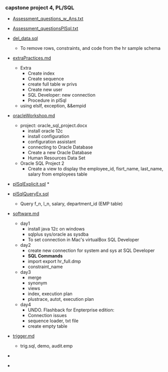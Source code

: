 ### capstone project 4,  PL/SQL
* [Assessment_questions_w_Ans.txt](#Assessment_Questions_w_Ans.txt)
* [Assessment_questionsPlSql.txt](#assessmentQuestionsPlSql.txt)
* [del_data.sql](#del_data.sql)
  * To remove rows, constraints, and code from the hr sample schema
* [extraPractices.md](#extraPractices.md)
  * Extra
    * Create index
    * Create sequence
    * create full table w privs
    * Create new user
    * SQL Developer: new connection
    * Procedure in plSql
  * using elsIf, exception, &&empid
* [oracleWorkshop.md](#oracleWorkshop.md)
  * project: oracle_sql_project.docx
    - install oracle 12c
    - install configuration
    - configuration assistant
    - connecting to Oracle Database
    - Create a new Oracle Database
    - Human Resources Data Set
  * Oracle SQL Project 2 
    - Create a view to display the employee_id, fisrt_name, last_name, salary from employees table
    
* [plSqlExplicit.sql](#plSqlExplicit.sql)
  * 
* [plSqlQueryEx.sql](#plSqlQueryEx.sql)
  * Query f_n, l_n, salary, department_id (EMP table)
* [software.md](#software.md)
  * day1
    - install java 12c on windows
    - sqlplus sys/oracle as sysdba
    - To set connection in Mac's virtualBox SQL Developer
  * day2
    - create new connection for system and sys at SQL Developer
    - **SQL Commands**
    - import export hr_full.dmp
    - constraint_name
  * day3
    - merge
    - synonym
    - views
    - index, execution plan
    - plustrace, autot, execution plan
  * day4
    - UNDO. Flashback for Enpterprise edition:
    - Connection issues
    - sequence loader, txt file
    - create empty table
* [trigger.md](#trigger.md)
  * trig.sql, demo, audit.emp
* [](# )
* [](# )
